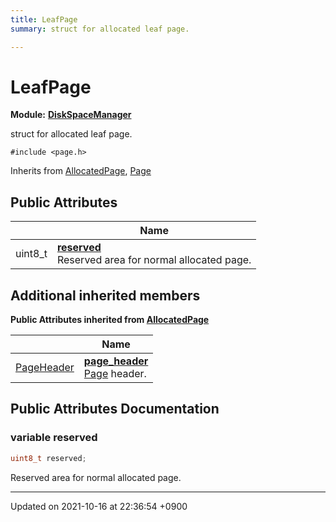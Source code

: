 ```yaml
---
title: LeafPage
summary: struct for allocated leaf page. 

---
```


# LeafPage

**Module:** **[DiskSpaceManager](/Modules/group__DiskSpaceManager)**



struct for allocated leaf page. 


`#include <page.h>`

Inherits from [AllocatedPage](/Classes/structAllocatedPage), [Page](/Classes/structPage)

## Public Attributes

|                | Name           |
| -------------- | -------------- |
| uint8_t | **[reserved](/Classes/structLeafPage#variable-reserved)** <br>Reserved area for normal allocated page.  |

## Additional inherited members

**Public Attributes inherited from [AllocatedPage](/Classes/structAllocatedPage)**

|                | Name           |
| -------------- | -------------- |
| <a href="/Classes/structPageHeader">PageHeader</a> | **[page_header](/Classes/structAllocatedPage#variable-page-header)** <br><a href="/Classes/structPage">Page</a> header.  |


## Public Attributes Documentation

### variable reserved

```cpp
uint8_t reserved;
```

Reserved area for normal allocated page. 

-------------------------------

Updated on 2021-10-16 at 22:36:54 +0900